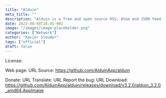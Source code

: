 ```yaml
---
title: "Alduin"
meta_title: ""
description: "Alduin is a free and open source RSS, Atom and JSON feed reader"
date: 2023-08-08T18:45:00Z
image: "/images/image-placeholder.png"
categories: ["Network"]
author: "Xavier Stouder"
tags: ["official"]
draft: false
---
```


License:

Web page: URL
Source: https://github.com/AlduinApp/alduin

Donate: URL
Translate: URL
Report the bug: URL
Download: https://github.com/AlduinApp/alduin/releases/download/v3.2.0/alduin_3.2.0_amd64.AppImage
